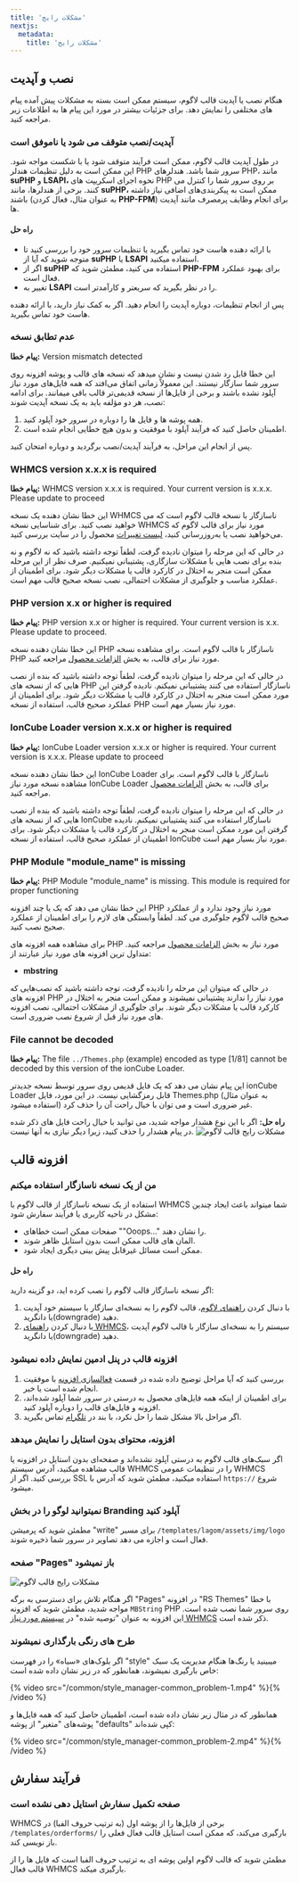 ```yaml
---
title: 'مشکلات رایج'
nextjs:
  metadata:
    title: 'مشکلات رایج'
---
```


## نصب و آپدیت

هنگام نصب یا آپدیت قالب لاگوم، سیستم ممکن است بسته به مشکلات پیش آمده پیام های مختلفی را نمایش دهد. برای جزئیات بیشتر در مورد این پیام ها به اطلاعات زیر مراجعه کنید.

### آپدیت/نصب متوقف می شود یا ناموفق است

در طول آپدیت قالب لاگوم، ممکن است فرآیند متوقف شود یا با شکست مواجه شود. این ممکن است به دلیل تنظیمات هندلر PHP سرور شما باشد. هندلرهای PHP، مانند **suPHP** و **LSAPI،** نحوه اجرای اسکریپت های PHP بر روی سرور شما را کنترل می کنند. برخی از هندلرها، مانند **suPHP،** ممکن است به پیکربندی‌های اضافی نیاز داشته باشند (به عنوان مثال، فعال کردن **PHP-FPM**) برای انجام وظایف پرمصرف مانند آپدیت ها.

#### راه حل

- با ارائه دهنده هاست خود تماس بگیرید یا تنظیمات سرور خود را بررسی کنید تا متوجه شوید که آیا از **suPHP** یا **LSAPI** استفاده میکنید.
- اگر از **suPHP** استفاده می کنید، مطمئن شوید که **PHP-FPM** برای بهبود عملکرد فعال است.
- تغییر به **LSAPI** را در نظر بگیرید که سریعتر و کارآمدتر است.

پس از انجام تنظیمات، دوباره آپدیت را انجام دهید. اگر به کمک نیاز دارید، با ارائه دهنده هاست خود تماس بگیرید.

### عدم تطابق نسخه

**پیام خطا:** Version mismatch detected

این خطا قابل رد شدن نیست و نشان میدهد که نسخه های قالب و پوشه افزونه روی سرور شما سازگار نیستند. این معمولاً زمانی اتفاق می‌افتد که همه فایل‌های مورد نیاز آپلود نشده باشند و برخی از فایل‌ها از نسخه قدیمی‌تر قالب باقی میمانند. برای ادامه نصب، هر دو مؤلفه باید به یک نسخه آپدیت شوند:

1. همه پوشه ها و فایل ها را دوباره در سرور خود آپلود کنید.
2. اطمینان حاصل کنید که فرآیند آپلود با موفقیت و بدون هیچ خطایی انجام شده است.

پس از انجام این مراحل، به فرآیند آپدیت/نصب برگردید و دوباره امتحان کنید.

### WHMCS version x.x.x is required

**پیام خطا:** WHMCS version x.x.x is required. Your current version is x.x.x. Please update to proceed

این خطا نشان دهنده یک نسخه WHMCS ناسازگار با نسخه قالب لاگوم است که می خواهید نصب کنید. برای شناسایی نسخه WHMCS مورد نیاز برای قالب لاگوم که می‌خواهید نصب یا به‌روزرسانی کنید، [لیست تغییرات](https://designesia.ir/downloads/lagom-whmcs-theme/) محصول را در سایت بررسی کنید.

در حالی که این مرحله را میتوان نادیده گرفت، لطفاً توجه داشته باشید که نه لاگوم و نه بنده برای نصب هایی با مشکلات سازگاری، پشتیبانی نمیکنیم. صرف نظر از این مرحله ممکن است منجر به اختلال در کارکرد قالب یا مشکلات دیگر شود. برای اطمینان از عملکرد مناسب و جلوگیری از مشکلات احتمالی، نصب نسخه صحیح قالب مهم است.

### PHP version x.x or higher is required

**پیام خطا:** PHP version x.x or higher is required. Your current version is x.x. Please update to proceed.

این خطا نشان دهنده نسخه PHP ناسازگار با قالب لاگوم است. برای مشاهده نسخه PHP مورد نیاز برای قالب، به بخش [الزامات محصول](/lagom/#nyazmndy-hay-qalb) مراجعه کنید.

در حالی که این مرحله را میتوان نادیده گرفت، لطفاً توجه داشته باشید که بنده از نصب هایی که از نسخه های PHP ناسازگار استفاده می کنند پشتیبانی نمیکنم. نادیده گرفتن این مورد ممکن است منجر به اختلال در کارکرد قالب یا مشکلات دیگر شود. برای اطمینان از عملکرد صحیح قالب، استفاده از نسخه PHP مورد نیاز بسیار مهم است.

### IonCube Loader version x.x.x or higher is required

**پیام خطا:** IonCube Loader version x.x.x or higher is required. Your current version is x.x.x. Please update to proceed

این خطا نشان دهنده نسخه IonCube Loader ناسازگار با قالب لاگوم است. برای مشاهده نسخه مورد نیاز IonCube Loader برای قالب، به بخش [الزامات محصول](/lagom/#nyazmndy-hay-qalb) مراجعه کنید.

در حالی که این مرحله را میتوان نادیده گرفت، لطفاً توجه داشته باشید که بنده از نصب هایی که از نسخه های IonCube ناسازگار استفاده می کنند پشتیبانی نمیکنم. نادیده گرفتن این مورد ممکن است منجر به اختلال در کارکرد قالب یا مشکلات دیگر شود. برای اطمینان از عملکرد صحیح قالب، استفاده از نسخه IonCube مورد نیاز بسیار مهم است.

### PHP Module "module_name" is missing

**پیام خطا:** PHP Module "module_name" is missing. This module is required for proper functioning

این خطا نشان می دهد که یک یا چند افزونه PHP مورد نیاز وجود ندارد و از عملکرد صحیح قالب لاگوم جلوگیری می کند. لطفاً وابستگی های لازم را برای اطمینان از عملکرد صحیح نصب کنید.

برای مشاهده همه افزونه های PHP مورد نیاز به بخش [الزامات محصول](/lagom/#nyazmndy-hay-qalb) مراجعه کنید. متداول ترین افزونه های مورد نیاز عبارتند از:

- **mbstring**

در حالی که میتوان این مرحله را نادیده گرفت، توجه داشته باشید که نصب‌هایی که افزونه های PHP مورد نیاز را ندارند پشتیبانی نمیشوند و ممکن است منجر به اختلال در کارکرد قالب یا مشکلات دیگر شوند. برای جلوگیری از مشکلات احتمالی، نصب افزونه های مورد نیاز قبل از شروع نصب ضروری است.

### File cannot be decoded

**پیام خطا:** The file `../Themes.php` (example) encoded as type [1/81] cannot be decoded by this version of the ionCube Loader.

این پیام نشان می دهد که یک فایل قدیمی روی سرور توسط نسخه جدیدتر ionCube Loader قابل رمزگشایی نیست. در این مورد، فایل Themes.php (به عنوان مثال استفاده میشود) غیر ضروری است و می توان با خیال راحت آن را حذف کرد.

**راه حل:** اگر با این نوع هشدار مواجه شدید، می توانید با خیال راحت فایل های ذکر شده در پیام هشدار را حذف کنید، زیرا دیگر نیازی به آنها نیست.
![مشکلات رایج قالب لاگوم](/common/common_problems-installation-themes-cannot-be-encoded-1.png)

## افزونه قالب

### من از یک نسخه ناسازگار استفاده میکنم

استفاده از یک نسخه ناسازگار از قالب لاگوم با WHMCS شما میتواند باعث ایجاد چندین مشکل در ناحیه کاربری یا فرآیند سفارش شود:

- صفحات ممکن است خطاهای ""Ooops..." را نشان دهند.
- المان های قالب ممکن است بدون استایل ظاهر شوند.
- ممکن است مسائل غیرقابل پیش بینی دیگری ایجاد شود.

#### راه حل

اگر نسخه ناسازگار قالب لاگوم را نصب کرده اید، دو گزینه دارید:

1. با دنبال کردن [راهنمای لاگوم](/lagom/update)، قالب لاگوم را به نسخه‌ای سازگار با سیستم خود آپدیت یا دانگرید(downgrade) دهید.
2. با دنبال کردن [راهنمای WHMCS](https://docs.whmcs.com/system/updates/updating-whmcs/)، سیستم را به نسخه‌ای سازگار با قالب لاگوم آپدیت یا دانگرید(downgrade) دهید.

### افزونه قالب در پنل ادمین نمایش داده نمیشود

1. بررسی کنید که آیا مراحل توضیح داده شده در قسمت [فعالسازی افزونه](/docs/lagom#fealsazy-afzwnh) با موفقیت انجام شده است یا خیر.
2. برای اطمینان از اینکه همه فایل‌های محصول به درستی در سرور شما آپلود شده‌اند، افزونه و فایل‌های قالب را دوباره آپلود کنید.
3. اگر مراحل بالا مشکل شما را حل نکرد، با بند در [تلگرام](https://t.me/sicktoy) تماس بگیرید.

### افزونه، محتوای بدون استایل را نمایش میدهد

اگر سبک‌های قالب لاگوم به درستی آپلود نشده‌اند و صفحه‌ای بدون استایل در افزونه یا قالب مشاهده میکنید، آدرس سیستم WHMCS را در تنظیمات عمومی WHMCS بررسی کنید. اگر از SSL استفاده میکنید، مطمئن شوید که آدرس با `https://` شروع میشود.

### نمیتوانید لوگو را در بخش Branding آپلود کنید

مطمئن شوید که پرمیشن "write" برای مسیر `/templates/lagom/assets/img/logo` فعال است و اجازه می دهد تصاویر در سرور شما ذخیره شوند.

### صفحه "Pages" باز نمیشود

![مشکلات رایج قالب لاگوم](/common/common_problem-pages.png)

اگر هنگام تلاش برای دسترسی به برگه "Pages" در افزونه "RS Themes" با خطا مواجه شدید، مطمئن شوید که افزونه `MBString` PHP روی سرور شما نصب شده است. این افزونه به عنوان "توصیه شده" در [سیستم مورد نیاز WHMCS](https://docs.whmcs.com/getting-started/system-requirements/) ذکر شده است.

### طرح های رنگی بارگذاری نمیشوند

اگر بلوک‌های «سیاه» را در فهرست "style" میبینید یا رنگ‌ها هنگام مدیریت یک سبک خاص بارگیری نمیشوند، همانطور که در زیر نشان داده شده است:

{% video src="/common/style_manager-common_problem-1.mp4" %}{% /video %}

همانطور که در مثال زیر نشان داده شده است، اطمینان حاصل کنید که همه فایل‌ها و پوشه‌های "متغیر" از پوشه "defaults" کپی شده‌اند:

{% video src="/common/style_manager-common_problem-2.mp4" %}{% /video %}

## فرآیند سفارش

### صفحه تکمیل سفارش استایل دهی نشده است

WHMCS برخی از فایل‌ها را از پوشه اول (به ترتیب حروف الفبا) در `/templates/orderforms/` بارگیری می‌کند، که ممکن است استایل قالب فعال فعلی را باز نویسی کند.

مطمئن شوید که قالب لاگوم اولین پوشه ای به ترتیب حروف الفبا است که فایل ها را از قالب فعال WHMCS بارگیری میکند.
